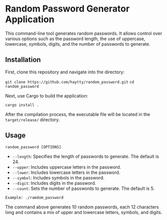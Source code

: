 # Random Password Generator Application

This command-line tool generates random passwords. It allows control over various options such as the password length,
the use of uppercase, lowercase, symbols, digits, and the number of passwords to generate.

## Installation

First, clone this repository and navigate into the directory:

`git clone https://github.com/haytty/random_password.git`
`cd random_password`

Next, use Cargo to build the application:

`cargo install .`

After the compilation process, the executable file will be located in the `target/release/` directory.

## Usage

`random_password [OPTIONS]`

- `--length`: Specifies the length of passwords to generate. The default is 24.
- `--upper`: Includes uppercase letters in the password.
- `--lower`: Includes lowercase letters in the password.
- `--symbol`: Includes symbols in the password.
- `--digit`: Includes digits in the password.
- `--count`: Sets the number of passwords to generate. The default is 5.

`Example: ./ramdom_password`

The command above generates 10 random passwords, each 12 characters long and contains a mix of upper and lowercase
letters, symbols, and digits.

